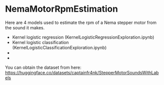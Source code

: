 # NemaMotorRpmEstimation
Here are 4 models used to estimate the rpm of a Nema stepper motor from the sound it makes.
- Kernel logistic regression (KernelLogisticRegressionExploration.ipynb)
- Kernel logistic classification (KernelLogisticClassificationExploration.ipynb)
-
-


You can obtain the dataset from here: 
https://huggingface.co/datasets/captainfr4nk/StepperMotorSoundsWithLabels
